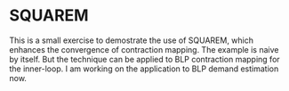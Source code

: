 # SQUAREM
This is a small exercise to demostrate the use of SQUAREM, which enhances the convergence of contraction mapping. The example is naive by itself. But the technique can be applied to BLP contraction mapping for the inner-loop. I am working on the application to BLP demand estimation now. 
